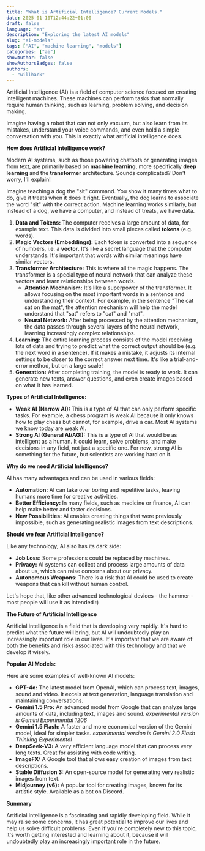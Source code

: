 ```yaml
---
title: "What is Artificial Intelligence? Current Models."
date: 2025-01-10T12:44:22+01:00
draft: false
language: "en"
description: "Exploring the latest AI models"
slug: "ai-models"
tags: ["AI", "machine learning", "models"]
categories: ["ai"]
showAuthor: false
showAuthorsBadges: false
authors:
  - "willhack"
---
```




Artificial Intelligence (AI) is a field of computer science focused on creating intelligent machines. These machines can perform tasks that normally require human thinking, such as learning, problem solving, and decision making.

Imagine having a robot that can not only vacuum, but also learn from its mistakes, understand your voice commands, and even hold a simple conversation with you. This is exactly what artificial intelligence does.

**How does Artificial Intelligence work?**

Modern AI systems, such as those powering chatbots or generating images from text, are primarily based on **machine learning**, more specifically **deep learning** and the **transformer** architecture. Sounds complicated? Don't worry, I'll explain!

Imagine teaching a dog the "sit" command. You show it many times what to do, give it treats when it does it right. Eventually, the dog learns to associate the word "sit" with the correct action. Machine learning works similarly, but instead of a dog, we have a computer, and instead of treats, we have data.

1. **Data and Tokens:** The computer receives a large amount of data, for example text. This data is divided into small pieces called **tokens** (e.g. words).
2. **Magic Vectors (Embeddings):** Each token is converted into a sequence of numbers, i.e. a **vector**. It's like a secret language that the computer understands. It's important that words with similar meanings have similar vectors.
3. **Transformer Architecture:** This is where all the magic happens. The transformer is a special type of neural network that can analyze these vectors and learn relationships between words.
    *   **Attention Mechanism:** It's like a superpower of the transformer. It allows focusing on the most important words in a sentence and understanding their context. For example, in the sentence "The cat sat on the mat", the attention mechanism will help the model understand that "sat" refers to "cat" and "mat".
    *   **Neural Network:** After being processed by the attention mechanism, the data passes through several layers of the neural network, learning increasingly complex relationships.
4. **Learning:** The entire learning process consists of the model receiving lots of data and trying to predict what the correct output should be (e.g. the next word in a sentence). If it makes a mistake, it adjusts its internal settings to be closer to the correct answer next time. It's like a trial-and-error method, but on a large scale!
5. **Generation:** After completing training, the model is ready to work. It can generate new texts, answer questions, and even create images based on what it has learned.

**Types of Artificial Intelligence:**

*   **Weak AI (Narrow AI):** This is a type of AI that can only perform specific tasks. For example, a chess program is weak AI because it only knows how to play chess but cannot, for example, drive a car. Most AI systems we know today are weak AI.
*   **Strong AI (General AI/AGI):** This is a type of AI that would be as intelligent as a human. It could learn, solve problems, and make decisions in any field, not just a specific one. For now, strong AI is something for the future, but scientists are working hard on it.

**Why do we need Artificial Intelligence?**

AI has many advantages and can be used in various fields:

*   **Automation:** AI can take over boring and repetitive tasks, leaving humans more time for creative activities.
*   **Better Efficiency:** In many fields, such as medicine or finance, AI can help make better and faster decisions.
*   **New Possibilities:** AI enables creating things that were previously impossible, such as generating realistic images from text descriptions.

**Should we fear Artificial Intelligence?**

Like any technology, AI also has its dark side:

*   **Job Loss:** Some professions could be replaced by machines.
*   **Privacy:** AI systems can collect and process large amounts of data about us, which can raise concerns about our privacy.
*   **Autonomous Weapons:** There is a risk that AI could be used to create weapons that can kill without human control.

Let's hope that, like other advanced technological devices - the hammer - most people will use it as intended :)

**The Future of Artificial Intelligence**

Artificial intelligence is a field that is developing very rapidly. It's hard to predict what the future will bring, but AI will undoubtedly play an increasingly important role in our lives. It's important that we are aware of both the benefits and risks associated with this technology and that we develop it wisely.

**Popular AI Models:**

Here are some examples of well-known AI models:

*   **GPT-4o:** The latest model from OpenAI, which can process text, images, sound and video. It excels at text generation, language translation and maintaining conversations.
*   **Gemini 1.5 Pro:** An advanced model from Google that can analyze large amounts of data, including text, images and sound. *experimental version is Gemini Experimental 1206*
*   **Gemini 1.5 Flash:** A faster and more economical version of the Gemini model, ideal for simpler tasks.
*experimental version is Gemini 2.0 Flash Thinking Experimental*
*   **DeepSeek-V3:** A very efficient language model that can process very long texts. Great for assisting with code writing.
*   **ImageFX:** A Google tool that allows easy creation of images from text descriptions.
*   **Stable Diffusion 3:** An open-source model for generating very realistic images from text.
*   **Midjourney (v6):** A popular tool for creating images, known for its artistic style. Available as a bot on Discord.

**Summary**

Artificial intelligence is a fascinating and rapidly developing field. While it may raise some concerns, it has great potential to improve our lives and help us solve difficult problems. Even if you're completely new to this topic, it's worth getting interested and learning about it, because it will undoubtedly play an increasingly important role in the future.
